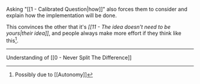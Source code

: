 Asking "[[1 - Calibrated Question|how]]" also forces them to consider and explain how the implementation will be done.

This convinces the other that it's _[[11 - The idea doesn't need to be yours|their idea]]_, and people always make more effort if they think like this[^1].

---

Understanding of [[0 - Never Split The Difference]]

[^1]: Possibly due to [[Autonomy]]
